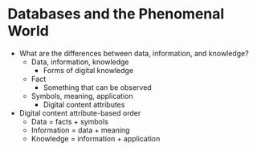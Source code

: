 # Databases and the Phenomenal World
- What are the differences between data, information, and knowledge? 
	- Data, information, knowledge
		- Forms of digital knowledge
	- Fact
		- Something that can be observed
	- Symbols, meaning, application
		- Digital content attributes
- Digital content attribute-based order
	- Data = facts + symbols
	- Information = data + meaning
	- Knowledge = information + application